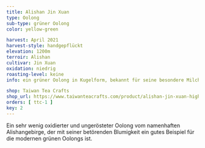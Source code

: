 ```yaml
---
title: Alishan Jin Xuan
type: Oolong
sub-type: grüner Oolong
color: yellow-green

harvest: April 2021
harvest-style: handgepflückt
elevation: 1200m
terroir: Alishan
cultivar: Jin Xuan
oxidation: niedrig
roasting-level: keine
info: ein grüner Oolong in Kugelform, bekannt für seine besondere Milchigkeit.

shop: Taiwan Tea Crafts
shop_url: https://www.taiwanteacrafts.com/product/alishan-jin-xuan-high-mountain-oolong-tea
orders: [ ttc-1 ]
key: 2
---
```

Ein sehr wenig oxidierter und ungerösteter Oolong vom namenhaften Alishangebirge, der mit seiner betörenden Blumigkeit ein gutes Beispiel für die modernen grünen Oolongs ist.